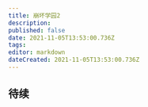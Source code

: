 ```yaml
---
title: 崩坏学园2
description: 
published: false
date: 2021-11-05T13:53:00.736Z
tags: 
editor: markdown
dateCreated: 2021-11-05T13:53:00.736Z
---
```


## 待续


